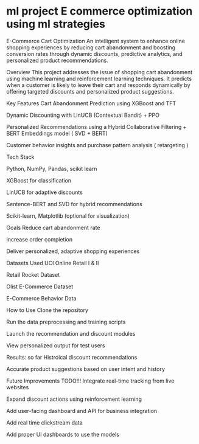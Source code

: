 # ml project E commerce optimization using ml strategies 

E-Commerce Cart Optimization
An intelligent system to enhance online shopping experiences by reducing cart abandonment and boosting conversion rates through dynamic discounts, predictive analytics, and personalized product recommendations.

Overview
This project addresses the issue of shopping cart abandonment using machine learning and reinforcement learning techniques. It predicts when a customer is likely to leave their cart and responds dynamically by offering targeted discounts and personalized product suggestions.

Key Features
Cart Abandonment Prediction using XGBoost and TFT

Dynamic Discounting with LinUCB (Contextual Bandit) + PPO

Personalized Recommendations using a Hybrid Collaborative Filtering + BERT Embeddings model ( SVD + BERT)

Customer behavior insights and purchase pattern analysis ( retargeting )

Tech Stack

Python, NumPy, Pandas, scikit learn

XGBoost for classification

LinUCB for adaptive discounts

Sentence-BERT and SVD for hybrid recommendations

Scikit-learn, Matplotlib (optional for visualization)

Goals
Reduce cart abandonment rate

Increase order completion

Deliver personalized, adaptive shopping experiences

Datasets Used
UCI Online Retail I & II

Retail Rocket Dataset

Olist E-Commerce Dataset

E-Commerce Behavior Data

How to Use
Clone the repository

Run the data preprocessing and training scripts

Launch the recommendation and discount modules

View personalized output for test users

Results: so far
Histroical discount recommendations 

Accurate product suggestions based on user intent and history

Future Improvements TODO!!!
Integrate real-time tracking from live websites

Expand discount actions using reinforcement learning 

Add user-facing dashboard and API for business integration
 
Add real time clickstream data

Add proper UI dashboards to use the models 